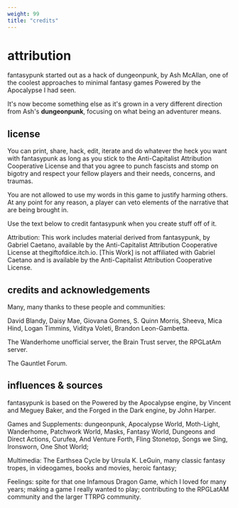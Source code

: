 ```yaml
---
weight: 99
title: "credits"
---
```


# **attribution**

fantasypunk started out as a hack of dungeonpunk, by Ash McAllan, one of the coolest approaches to minimal fantasy games Powered by the Apocalypse I had seen.

It's now become something else as it's grown in a very different direction from Ash's **dungeonpunk**, focusing on what being an adventurer means.

## license

You can print, share, hack, edit, iterate and do whatever the heck you want with fantasypunk as long as you stick to the Anti-Capitalist Attribution Cooperative License and that you agree to punch fascists and stomp on bigotry and respect your fellow players and their needs, concerns, and traumas.

You are not allowed to use my words in this game to justify harming others. At any point for any reason, a player can veto elements of the narrative that are being brought in.

Use the text below to credit fantasypunk when you create stuff off of it.

Attribution: This work includes material derived from fantasypunk, by Gabriel Caetano, available by the Anti-Capitalist Attribution Cooperative License at thegiftofdice.itch.io. \[This Work\] is not affiliated with Gabriel Caetano and is available by the Anti-Capitalist Attribution Cooperative License.

## credits and acknowledgements

Many, many thanks to these people and communities:

David Blandy, Daisy Mae, Giovana Gomes, S. Quinn Morris, Sheeva, Mica Hind, Logan Timmins, Viditya Voleti, Brandon Leon-Gambetta.

The Wanderhome unofficial server, the Brain Trust server, the RPGLatAm server.

The Gauntlet Forum.

## influences & sources

fantasypunk is based on the Powered by the Apocalypse engine, by Vincent and Meguey Baker, and the Forged in the Dark engine, by John Harper.

Games and Supplements: dungeonpunk, Apocalypse World, Moth-Light, Wanderhome, Patchwork World, Masks, Fantasy World, Dungeons and Direct Actions, Curufea, And Venture Forth, Fling Stonetop, Songs we Sing, Ironsworn, One Shot World;

Multimedia: The Earthsea Cycle by Ursula K. LeGuin, many classic fantasy tropes, in videogames, books and movies, heroic fantasy;

Feelings: spite for that one Infamous Dragon Game, which I loved for many years; making a game I really wanted to play; contributing to the RPGLatAM community and the larger TTRPG community.